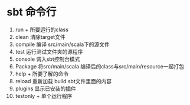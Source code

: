 # sbt 命令行

1. run + 所要运行的class
2. clean 清除target文件
3. compile 编译 src/main/scala下的源文件
4. test 运行测试文件夹的源程序
5. console 调入sbt控制台模式
6. Package 将src/main/scala 编译后的class与src/main/resource一起打包
7. help + 所要了解的命令
8. reload 重新加载 build.sbt文件里面的内容
9. plugins 显示已安装的插件
10. testonly + 单个运行程序